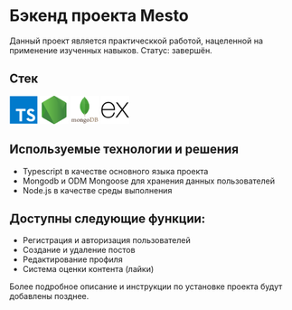 # Бэкенд проекта Mesto
Данный проект является практическкой работой, нацеленной на применение изученных навыков.
Статус: завершён.

## Стек
<div id="stack">
<img width="50" src="https://github.com/devicons/devicon/blob/master/icons/typescript/typescript-original.svg">
<img width="50" src="https://github.com/devicons/devicon/blob/master/icons/nodejs/nodejs-original.svg">
<img width="50" src="https://github.com/devicons/devicon/blob/master/icons/mongodb/mongodb-original-wordmark.svg">
<img width="50" src="https://github.com/devicons/devicon/blob/master/icons/express/express-original.svg">
</div>

## Используемые технологии и решения
- Typescript в качестве основного языка проекта
- Mongodb и ODM Mongoose для хранения данных пользователей
- Node.js в качестве среды выполнения

## Доступны следующие функции:
<ul>
  <li>Регистрация и авторизация пользователей</li>
  <li>Создание и удаление постов</li>
  <li>Редактирование профиля</li>
  <li>Система оценки контента (лайки)</li>
</ul>

Более подробное описание и инструкции по установке проекта будут добавлены позднее.
